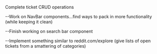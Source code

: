 Complete ticket CRUD operations

--Work on NavBar components...find ways to pack in more functionality (while keeping it clean)

--Finish working on search bar component

--Implement something similar to reddit.com/explore (give lists of open tickets from a smattering of categories)
